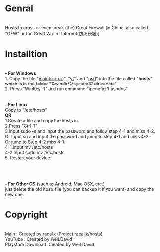 # Genral
<br>Hosts to cross or even break (the) Great Firewall [in China, also called "GFW" or the Great Wall of Internet(防火长城)]
<br>
# Installtion
<br><b>- For Windows</b>
<br>   1. Copy the file "<a href="https://github.com/racaljk/hosts/raw/master/hosts">main</a>(<a href="https://coding.net/u/scaffrey/p/hosts/git/raw/master/hosts">mirror</a>)", "<a href="https://raw.githubusercontent.com/WeiLDavid/hosts/yt/yt">yt</a>" and "<a href="https://raw.githubusercontent.com/WeiLDavid/hosts/psd/psd">psd</a>" into the file called "<b>hosts</b>" which is in the folder "%windir%\system32\driver\etc\"
<br>   2. Press "WinKey-R" and run command "ipconfig /flushdns"
<br>    
<br><b>- For Linux</b>
<br>    Copy to "/etc/hosts"
<br>  <b>OR</b>
<br>    1.Create a file and copy the hosts in.
<br>    2.Press "Ctrl-T".
<br>    3.Input sudo -s and input the password and follow step 4-1 and miss 4-2.
<br>      Or Input su <UserName> and input the password and jump to step 4-1 and miss 4-2.
<br>      Or jump to Step 4-2 miss 4-1.
<br>    4-1.Input mv <The obs. address of the file you created> /etc/hosts
<br>    4-2.Input sudo mv <The obs. address of the file you created> /etc/hosts
<br>    5. Restart your device.
<br>  
<br>  
<br>  <b>- For Other OS</b> (such as Android, Mac OSX, etc.)
<br>     just delete the old hosts file (you can backup it if you want) and copy the new one.
<br>
# Copyright
  <br>Main : Created by <a href="https://github.com/racaljk">racaljk</a> (Project <a href="https://github.com/racaljk">racaljk</a>/<a href="https://github.com/racaljk/hosts">hosts</a>)
  <br>YouTube : Created by WeiLDavid
  <br>Playstore Download: Created by WeiLDavid
